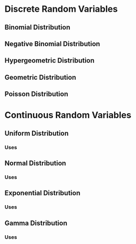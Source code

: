# Discrete Random Variables

## Binomial Distribution

## Negative Binomial Distribution

## Hypergeometric Distribution

## Geometric Distribution

## Poisson Distribution

# Continuous Random Variables

## Uniform Distribution

### Uses

## Normal Distribution

### Uses

## Exponential Distribution

### Uses


## Gamma Distribution

### Uses